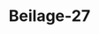 ---  
schema: default  
title: Beilage-27  
organization: Team Charlie  
notes: "<p>§.1</p><p>Beilage 27 zu §. 196. Erklärung des Großherzoglich=Hessischen Herrn Gesandten von Harnier, die Be schwerdesache der Rheinpfälzischen Staatsgläubiger lit. D betreffend. Von Seiten des Großherzogthums Hessen hatte man gehofft, die Bundesversammlung werde um so lieber einen der diesseitigen Erklärung entsprechenden Beschluß fassen, als diese einerseits die Rechte aller Bundesglieder achtend, anderseits dem Interesse der Gläubiger vollständig entsprach, und zugleich im Wesentlichen den Wunsch der Bundesversammlung erfüllte, mit dem künftigen Urtheil den vorliegenden Gegenstand erschöpfend erledigt zu sehen. Es ist jedoch die diesseitige Erklärung bedingt gewesen durch die Voraussetzung, diese hohe Versammlung werde in ihrem Beschlusse anerkennen und aussprechen, daß das Groß herzogthum Hessen nicht verbunden sey, dem eröffneten Austrägalverfahren beizutreten. Der entworfene Beschluß enthält aber keineswegs eine solche Anerkennung, vielmehr umgeht er ausdrücklich die Entscheidung der Frage: « ob die Großherzoglich-Hessische Regierung, nachdem sie weder bei dem Versuche der Güte, noch bei der Vereinbarung über die Austrägalinstanz concurrirt hatte, e zu einer Theilnahme an diesem Rechtsstreite vor jener Austrägalinstanz verpflich atet sey?» Es ist mithin die diesseitige Erklärung, welche man, bedingt gegeben, unbedingt an nehmen will, nicht entsprechend, und die Gesandtschaft beauftragt, dieser hohen Versamm lung zu eröffnen, daß man sich von Seiten des Großherzogthums Hessen bei jener Beschluß fassung nicht beruhigen, und sich, wenn auf derselben beharrt werden wolle, nicht an die diesseitige Erklärung gebunden erachte. Die Großherzogliche Bundestagsgesandtschaft ist demnach ferner angewiesen, darauf anzutragen, daß dieser Gegenstand einer nochmaligen Erörterung der Bundesversammlung vorgelegt werden möge. Die Frage selbst, die in dem entworfenen Beschlusse richtig ausgedrückt worden ist, nämlich« ob die Großherzoglich-Hessische Regierung, nachdem sie weder bei dem Versuch der « Gute, noch bei der Vereinbarung uͤber die Austraͤgalinstanz concurrirt hatte, zu einer 4 Theilnahme an diesem Rechtsstreite vor jener Austrägalinstanz verpflichtet sey?» kann bei jedem Bundesgliede vorkommen. Sie ist daher keine andere als diese: Kann ein deutscher Bundesfürst gezwungen werden, sich einem Gerichte zu unter werfen, zu dessen Wahl er nicht concurriren konnte? Giebt es (mit anderen Wor ten) eine Austrägalinstanz für einen souverainen deutschen Regenten, ohne daß er an Vorschlag und Auswahl des Gerichts hätte Theil nehmen können? Einem solchen Zwange steht aber I. die Natur eines jeden Austrägalgerichts und der Begriff eines jeden souverainen Staates oder Fürsten auf das Bestimmteste entgegen. Die deutschen Souveraine sind nicht Privatpersonen, die einem durch Andere angeordneten Richter sich unterwerfen müssen; sie sind unabhängige Regenten, die nur selbst gewählten Gerichten, nur durch freie Wahl ent standenen Schiedsrichtern, den Austrag ihrer Streitigkeiten übertragen konnten. Es wäre gewiß nicht passend, hier umständlich beweisen zu wollen, daß Austräge, daß alle Austrägalinstanzen, schon nach ihrem Begriffe, schon nach der Natur der Sache, ledig lich durch freie Wahl der Interessenten stets entstehen konnten und entstehen können. II. Was hier erwähnt wurde, müßte, weil es dem Begriff einer jeden Austrägalinstanz entspricht, von selbst sich verstehen, wenn es auch nicht in der bestehenden Bundesgesetz gebung ausgedrückt wäre. Daß diese sich aber keineswegs hiervon entfernt hat, daß sie vielmehr diesen Grundsätzen in den einstimmig gefaßten Beschlüssen von 1817 und 1820 vollständig und ausdrücklich gehuldigt hat, ist allgemein bekannt und anerkannt. III. Will man daher dasjenige, was die Natur der Sache mit sich bringt, was zugleich die bestehende Gesetzgebung ausdrücklich bestätigt, bestreiten, d. h. weigert man sich, anzu erkennen, daß ein deutscher Fürst nicht gezwungen werden könne, sich einem von Andern bestellten Gerichte zu unterwerfen; so muß doch für eine solche Ansicht, die der Natur der Sache, die der über Austrägalinstanzen bestehenden Gesetzgebung widerspricht, ein be stimmter entscheidender Grund angeführt werden. Dieser Grund kann nach dem Stande dieser Discussion nur ein doppelter seyn: Un anwendbarkeit des Beschlusses vom 3. August 1820 über die Austrägal Instanzen auf die durch den Artikel 30 der Schlußacte veranlaßten Aus trägalinstanzen, und Möglichkeit einer Adcitation. 1) Unanwendbarkeit des Beschlusses vom 3. August 1820 über die Aus trägalinstanzen auf die durch den Artikel 30 der Schlußacte ver- anlaßten Austrägalinstanzen.Man hat nämlich zu behaupten versucht, der Beschluß vom 3. August 1820 rede nicht von dem Austrägalverfahren, das durch den Artikel 30 der Schlußacte, durch Privatfor derungen von Gläubigern veranlaßt werde. Da nun dieser Artikel 30 das Recht der Bun desglieder, an einer Wahl des Austrägalgerichts Theil zu nehmen, nicht ausspreche, so sey auch ein solches nicht vorhanden. Diesseits widerspricht man dieser Behauptung auf das Bestimmteste. Diese Beschlüsse der Wiener Ministerial=Conferenz betreffen das bei Aufstellung der Austrägal Instanzen zu beobachtende Verfahren ganz allgemein und ohne alle Ausnahme: sie unterscheiden nicht, ob die Austrägalinstanz auf Verlangen eines Bundesstaates oder auf Ansuchen von Glaubigern eroͤffnet worden; ob, mit andern Worten, die Veranlassung zum Austrage der Streitigkeiten zwischen Bundesgliedern, von diesen selbst, oder von Privatpersonen gegeben worden. Es ist nicht gegründet, daß die Veranlassung zur Austrägalinstanz eine doppelte, wesentlich verschiedene, Austrägalinstanz begründe; es ist nicht gegründet, daß, wie jene Behauptung von selbst mit sich führt, die Wiener Ministerial=Conferenz den großen, den ungemein großen Fehler begangen habe, durch den Artikel 30 der Schlußacte ein Institut, ein selbstständiges Institut, geschaffen zu haben, ohne die geringste Norm für das Verfahren bei demselben gegeben, ohne im Geringsten bestimmt zu haben, wie denn dieß Institut ins Leben treten, wie es zu irgend einem gedeihlichen Resultate sich bewegen könne? Wäre aber auch dieser ungemein große und wahrlich nicht zu vermuthende Fehler vorgefallen; müßte man annehmen, daß eine solche auffallende Lücke von keinem einzigen Mitgliede der Wiener Ministerial-Conferenz bemerkt worden wäre (was man jedoch diesseits auf das Bestimmteste in Abrede stellt): so folgte doch noch keineswegs daraus, was man daraus ableiten will. Denn die Veranlassung einer Austrägalinstanz hat doch der angeführte Artikel 30 der Wiener Schlußacte befohlen, und daß mit jeder Austrägalinstanz, nach ihrem Begriff, nach der Ratur der Sache, das Recht, an der Wahl des Ge richts Theil zu nehmen, wesentlich verbunden ist, kann keinem Zweifel unterliegen. Es kann also auf den Artikel 30 der Schlußacte eine Verweigerung der diesseits ver langten Anerkennung nicht gegründet werden. 2) Möglichkeit einer Adcitation. Schon früher wurde bemerkt, daß man neuerdings ziemlich allgemein Adcitationen im gemeinen deutschen Processe als ein Unding anerkenne. Jedenfalls aber ist für die Bundesgesetzgebung, ist für die Austrägalinstanzen diese Sache klar und entschieden. In den Verhandlungen der Wiener Ministerial-Conferenzen hatte ein Entwurf der Beschlüsse über Austrägalinstanzen die Möglichkeit von Adcitationen ausgesprochen. Allgemein stimmte man der Bemerkung der Königlich-Hannöverischen Herren Bevollmächtigten bei, daß die Adcitation eines Dritten zu einem Austrägal-Processe nicht zulässig sey, eweil die Jurisdiction des Austrägalgerichts einzig und allein auf der Wahl der «principaliter litigantium beruhe, und das adcitirte Bundesglied, wenn der Satz ebliebe, wie er in Antrag gebracht ist, ohne sein Zuthun, ex facto alieno, verbind slich gemacht würde, vor einem, in Ansehung seiner, incompetenten Richter zu er escheinen und Recht zu nehmen, weßhalb die Herren Bevollmaͤchtigten glauben, daß die «Adcitation nur dann statt finden könne, wenn selbige bei der Vermittlungs-Com emission zur Sprache gebracht, und der Adcitat zur Wahl des Gerichts szugezogen wird, und mit allgemeiner Zustimmung dieser Conferenz, wurde hiernach der 3. Art. der Wiener Ministerial-Bestimmungen (des nachherigen Bundestagsbeschlusses vom 3. August 1820) geändert, mithin jede Adcitation im Austrägalverfahren untersagt. Daß aber Verfügungen, welche Adcitationen enthalten, nicht bloß dem Austrägal gerichte, sondern auch der Bundesversammlung untersagt sind, erhellet nicht bloß aus der Natur eines jeden gewählten Gerichts, sondern auch durch den 2. Art. der ebenerwaͤhnten Bestimmungen, welcher der Bundesversammlung alle weitere Einwirkung auf Leitung des Processes und auf Entscheidung des Streites untersagt. Wie will, wie kann man daher, vermöge angeblicher Möglichkeit einer Adcita tion, sich weigern, anzuerkennen, daß ein deutscher Fürst nicht gezwungen werden könne, sich einem Gerichte zu unterwerfen, an dessen Wahl er nicht Theil nehmen konnte? Man hat zwar in neueren Aeusserungen erwähnt, daß hier von einer Adcitation in der That die Rede nicht sey. Allein eines Theils ist im Laufe dieser Erörterung nicht nur mehrmals von Aocitationen, ja sogar von einem möglicher Weise darauf folgenden Contumacialverfahren die Rede gewesen, ohne daß die Unzulässigkeit solcher, dem Begriffe jeder Austrägalinstanz und den bestehenden Gesetzen direct zuwider laufender, Verfügungen anerkannt worden wäre, und man hat mitunter hierauf eine diesseitige Verbindlichkeit zu dem angesonnenen Beitritt zu gründen versucht. Andern Theils, wenn weder die Möglichkeit einer Ad citation, noch, wie unter 1) ausgeführt ist, die Unanwendbarkeit des Beschlusses vom 3. August 1820 über die Austrägalinstanzen auf die durch den Art. 30 der Schlußacte veranlaßten Austrägalinstanzen behauptet werden kann wo wäre denn sonst ein bestimmter Grund gedenkbar oder vorhanden, um die diesseits verlangte Beantwortung der in dem hier entworfenen Beschlusse unentschiedenen Frage zu verweigern?Es haben zwar mehrere Stimmen Anstand genommen, an der Entscheidung einer Frage Theil zu nehmen, welche, wie diese Erörterungen zeigten, nicht unbezweifelt sey. Allein bei einem jeden, der Bundesversammlung vorgelegten und an und für sich zu ihrer Competenz gehörigen Gegenstande, kann es doch wohl nicht darauf ankommen, ob über eine oder die andere Ansicht Zweifel entstehen oder vorgetragen werden, sondern nur dar auf, worauf diese Zweifel beruhen, und ob die Gründe derselben von der Bundesver sammlung als richtig befunden werden. Die Großherzogliche Gesandtschaft ist daher auch beauftragt, darauf anzutragen, daß diese hohe Versammlung nochmals die beiden Gründe, auf welche, vereint oder einzeln, man die Verweigerung der diesseits verlangten Anerkennung stützen zu können glaubt, einer Prü fung unterziehe, und sich darüber ausspreche, ob sie den einen oder den andern dieser Gründe als genügend und richtig anerkenne. Zugleich muß die Gesandtschaft hiermit die Erklärung verbinden, wie das Großherzog thum, nachdem einmal die Behauptung von seinem, ohne eigene freiwillige Zustimmung möglichen, Beitritt zu dem eröffneten Austrägalverfahren aufgestellt worden ist, sich es schul dig ist, bei einem jeden Beschlusse sich nicht zu beruhigen, der es nicht klar und deutlich ausspricht: daß ein deutscher Fürst nicht gezwungen werden kann, sich einem Gerichte, an dessen Wahl er nicht Theil nehmen konnte, zu unterwerfen, daß mithin Hessen nicht verbun den ist, dem eröffneten Austrägalverfahren beizutreten. Sollte man indessen immer noch Anstand nehmen, diesem Begehren vollständig zu ent sprechen; sollte man glauben, durch eine solche Erklärung nicht bloß, wie maa es diesseits ansieht, sich über den Sinn, in welchem man die Sache der Gläubiger an den Austrägal Gerichtshof früher gewiesen hat, auszusprechen, sondern zugleich einen Punct, der in gesetzgebende Verfügungen eingreife, zu bestimmen, oder sollte man der Wichtigkeit des Ge genstandes es angemessen erachten, darüber vor einem Beschlusse zu berichten: so will man sich es diesseits gerne gefallen lassen, daß vorerst die Ansichten der verbuͤndeten Regierungen selbst erbeten werden, daß man also alsbaldige Berichtserstattung und Instructions-Einholung be schliesse, — wenn man nicht vorziehen will, ein neues selbstständiges Austrägalverfahren zwischen Baiern und Hessen einzuleiten, welchem Hessen sich um desto weniger entziehen wird, da durch diese Einleitung von selbst zugleich sehr bestimmt ausgesprochen würde, daß Hessen, dem bereits eröffneten Austrägalverfahren beizutreten, keineswegs verpflichtet sey. Daß ihm die dadurch etwa entstehende Verzögerung in Ansehung der Gläubiger nicht zu zurechnen sey, hat Hessen durch sein früheres Anerbieten bewiesen. v. Harnier.</p>"  
resources:  
- format: png  
  name: Page164[1].png  
  url: ../../data_img/Protokolle_BV_14_1822/Beilage-27/Page164[1].png  
- format: png  
  name: Page165[1].png  
  url: ../../data_img/Protokolle_BV_14_1822/Beilage-27/Page165[1].png  
- format: png  
  name: Page166[1].png  
  url: ../../data_img/Protokolle_BV_14_1822/Beilage-27/Page166[1].png  
- format: png  
  name: Page167[1].png  
  url: ../../data_img/Protokolle_BV_14_1822/Beilage-27/Page167[1].png  
- format: png  
  name: Page168[1].png  
  url: ../../data_img/Protokolle_BV_14_1822/Beilage-27/Page168[1].png  
category:   
  - Protokolle_BV_14_1822  
maintainer: Frank Chen  
maintainer_email: t08zc21@abdn.ac.uk  
---